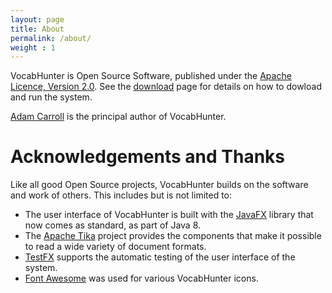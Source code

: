 ```yaml
---
layout: page
title: About
permalink: /about/
weight : 1
---
```

VocabHunter is Open Source Software, published under the [Apache Licence, Version 2.0](http://www.apache.org/licenses/LICENSE-2.0).  See the [download](/download) page for details on how to dowload and run the system.

[Adam Carroll](https://github.com/AdamCarroll/) is the principal author of VocabHunter.

# Acknowledgements and Thanks

Like all good Open Source projects, VocabHunter builds on the software and work of others.  This includes but is not limited to:

* The user interface of VocabHunter is built with the [JavaFX](http://www.oracle.com/technetwork/java/javase/overview/javafx-overview-2158620.html) library that now comes as standard, as part of Java 8.
* The [Apache Tika](https://tika.apache.org/) project provides the components that make it possible to read a wide variety of document formats.
* [TestFX](https://github.com/TestFX/TestFX) supports the automatic testing of the user interface of the system.
* [Font Awesome](https://fortawesome.github.io/Font-Awesome/) was used for various VocabHunter icons.
